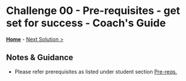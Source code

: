 # Challenge 00 - Pre-requisites - get set for success - Coach's Guide 

**[Home](./README.md)** - [Next Solution >](./Solution-01.md)

## Notes & Guidance
- Please refer prerequisites as listed under student section [Pre-reqs.](../Student/00-prereqs.md)
